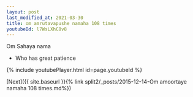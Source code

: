 ```yaml
---
layout: post
last_modified_at: 2021-03-30
title: om amrutavapushe namaha 108 times
youtubeId: l7WsLXhC8v8
---
```

 
 
Om Sahaya nama 
 
 -  Who has great patience 
 
  
 
  
 
 
 
 
 
 


{% include youtubePlayer.html id=page.youtubeId %}
 
[Next]({{ site.baseurl }}{% link  split2/_posts/2015-12-14-Om amoortaye namaha 108 times.md%})
 
